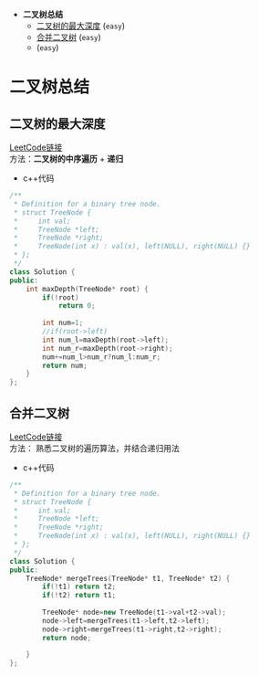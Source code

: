 * **二叉树总结**
  * [二叉树的最大深度](#二叉树的最大深度) (`easy`)
  * [合并二叉树](合并二叉树) (`easy`)
  * []() (`easy`)
	
	
# 二叉树总结
## 二叉树的最大深度
[LeetCode链接](https://leetcode-cn.com/problems/maximum-depth-of-binary-tree/)  
方法：**二叉树的中序遍历** + **递归**  
   
 * c++代码
```c++
/**
 * Definition for a binary tree node.
 * struct TreeNode {
 *     int val;
 *     TreeNode *left;
 *     TreeNode *right;
 *     TreeNode(int x) : val(x), left(NULL), right(NULL) {}
 * };
 */
class Solution {
public:
    int maxDepth(TreeNode* root) {
        if(!root)
            return 0;
        
        int num=1;
        //if(root->left)
        int num_l=maxDepth(root->left);
        int num_r=maxDepth(root->right);
        num+=num_l>num_r?num_l:num_r;
        return num;
    }
};
```  

## 合并二叉树
[LeetCode链接](https://leetcode-cn.com/problems/merge-two-binary-trees/)   
方法： 熟悉二叉树的遍历算法，并结合递归用法  
* c++代码
```c++
/**
 * Definition for a binary tree node.
 * struct TreeNode {
 *     int val;
 *     TreeNode *left;
 *     TreeNode *right;
 *     TreeNode(int x) : val(x), left(NULL), right(NULL) {}
 * };
 */
class Solution {
public:
    TreeNode* mergeTrees(TreeNode* t1, TreeNode* t2) {
        if(!t1) return t2;
        if(!t2) return t1;
        
        TreeNode* node=new TreeNode(t1->val+t2->val);
        node->left=mergeTrees(t1->left,t2->left);
        node->right=mergeTrees(t1->right,t2->right);
        return node;
        
    }
};
```

